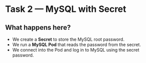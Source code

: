 # Task 2 — MySQL with Secret

## What happens here?
- We create a **Secret** to store the MySQL root password.
- We run a **MySQL Pod** that reads the password from the secret.
- We connect into the Pod and log in to MySQL using the secret password.
